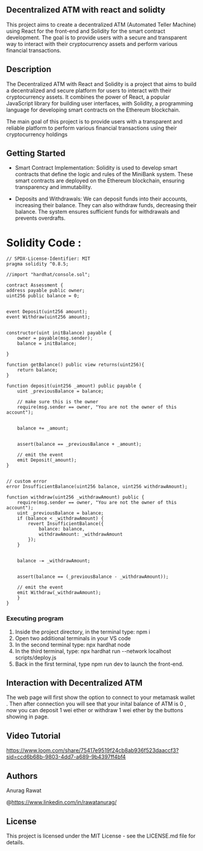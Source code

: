 ## Decentralized ATM with react and solidty 

This project aims to create a decentralized ATM (Automated Teller Machine) using React for the front-end and Solidity for the smart contract development. The goal is to provide users with a secure and transparent way to interact with their cryptocurrency assets and perform various financial transactions.

## Description

The Decentralized ATM with React and Solidity is a project that aims to build a decentralized and secure platform for users to interact with their cryptocurrency assets. It combines the power of React, a popular JavaScript library for building user interfaces, with Solidity, a programming language for developing smart contracts on the Ethereum blockchain.

The main goal of this project is to provide users with a transparent and reliable platform to perform various financial transactions using their cryptocurrency holdings

## Getting Started

* Smart Contract Implementation: Solidity is used to develop smart contracts that define the logic and rules of the MiniBank system. These smart contracts are deployed on the Ethereum blockchain, ensuring transparency and immutability.

* Deposits and Withdrawals: We can deposit funds into their accounts, increasing their balance. They can also withdraw funds, decreasing their balance. The system ensures sufficient funds for withdrawals and prevents overdrafts.


# Solidity Code : 

    // SPDX-License-Identifier: MIT
    pragma solidity ^0.8.5;

    //import "hardhat/console.sol";

    contract Assessment {
    address payable public owner;
    uint256 public balance = 0;
   

    event Deposit(uint256 amount);
    event Withdraw(uint256 amount);
    

    constructor(uint initBalance) payable {
        owner = payable(msg.sender);
        balance = initBalance;

    }

    function getBalance() public view returns(uint256){
        return balance;
    }

    function deposit(uint256 _amount) public payable {
        uint _previousBalance = balance;

        // make sure this is the owner
        require(msg.sender == owner, "You are not the owner of this account");

        
        balance += _amount;

        
        assert(balance == _previousBalance + _amount);

        // emit the event
        emit Deposit(_amount);
    }


    // custom error
    error InsufficientBalance(uint256 balance, uint256 withdrawAmount);

    function withdraw(uint256 _withdrawAmount) public {
        require(msg.sender == owner, "You are not the owner of this account");
        uint _previousBalance = balance;
        if (balance < _withdrawAmount) {
            revert InsufficientBalance({
                balance: balance,
                withdrawAmount: _withdrawAmount
            });
        }

       
        balance -= _withdrawAmount;

        
        assert(balance == (_previousBalance - _withdrawAmount));

        // emit the event
        emit Withdraw(_withdrawAmount);
        }
    }





### Executing program



1. Inside the project directory, in the terminal type: npm i
2. Open two additional terminals in your VS code
3. In the second terminal type: npx hardhat node
4. In the third terminal, type: npx hardhat run --network localhost scripts/deploy.js
5. Back in the first terminal, type npm run dev to launch the front-end.

## Interaction with Decentralized ATM 

The web page will first show the option to connect to your metamask wallet .
Then after connection you will see that your inital balance of ATM is 0 , now you can deposit 1 wei ether or withdraw 1 wei ether by the buttons showing in page.

## Video Tutorial 

https://www.loom.com/share/75417e9519f24cb8ab936f523daaccf3?sid=ccd6b68b-9803-4dd7-a689-9b4397ff4bf4

## Authors

Anurag Rawat
 
 @https://www.linkedin.com/in/rawatanurag/
 
## License

This project is licensed under the MIT License - see the LICENSE.md file for details.





